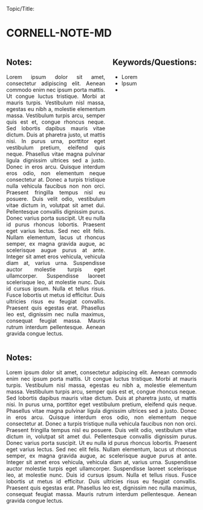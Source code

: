 Topic/Title:

# CORNELL-NOTE-MD

<div style="display: grid; grid-template-columns: 5fr 1fr; gap: 20px; text-align: justify;">
  <div>

  <h2>Notes:</h2>

  <p>Lorem ipsum dolor sit amet, consectetur adipiscing elit. Aenean commodo enim nec ipsum porta mattis. Ut congue luctus tristique. Morbi at mauris turpis. Vestibulum nisl massa, egestas eu nibh a, molestie elementum massa. Vestibulum turpis arcu, semper quis est et, congue rhoncus neque. Sed lobortis dapibus mauris vitae dictum. Duis at pharetra justo, ut mattis nisi. In purus urna, porttitor eget vestibulum pretium, eleifend quis neque. Phasellus vitae magna pulvinar ligula dignissim ultrices sed a justo. Donec in eros arcu. Quisque interdum eros odio, non elementum neque consectetur at. Donec a turpis tristique nulla vehicula faucibus non non orci. Praesent fringilla tempus nisl eu posuere. Duis velit odio, vestibulum vitae dictum in, volutpat sit amet dui. Pellentesque convallis dignissim purus. Donec varius porta suscipit. Ut eu nulla id purus rhoncus lobortis. Praesent eget varius lectus. Sed nec elit felis. Nullam elementum, lacus ut rhoncus semper, ex magna gravida augue, ac scelerisque augue purus at ante. Integer sit amet eros vehicula, vehicula diam at, varius urna. Suspendisse auctor molestie turpis eget ullamcorper. Suspendisse laoreet scelerisque leo, at molestie nunc. Duis id cursus ipsum. Nulla et tellus risus. Fusce lobortis ut metus id efficitur. Duis ultricies risus eu feugiat convallis. Praesent quis egestas erat. Phasellus leo est, dignissim nec nulla maximus, consequat feugiat massa. Mauris rutrum interdum pellentesque. Aenean gravida congue lectus.</p>

  </div>
  <div>

  <h2>Keywords/Questions:</h2>
  <ul>
    <li>Lorem</li>
    <li>Ipsum</li>
    <li></li>
  </ul>

  </div>
</div>

<div style="text-align: justify;">

  <h2>Notes:</h2>

  <p>Lorem ipsum dolor sit amet, consectetur adipiscing elit. Aenean commodo enim nec ipsum porta mattis. Ut congue luctus tristique. Morbi at mauris turpis. Vestibulum nisl massa, egestas eu nibh a, molestie elementum massa. Vestibulum turpis arcu, semper quis est et, congue rhoncus neque. Sed lobortis dapibus mauris vitae dictum. Duis at pharetra justo, ut mattis nisi. In purus urna, porttitor eget vestibulum pretium, eleifend quis neque. Phasellus vitae magna pulvinar ligula dignissim ultrices sed a justo. Donec in eros arcu. Quisque interdum eros odio, non elementum neque consectetur at. Donec a turpis tristique nulla vehicula faucibus non non orci. Praesent fringilla tempus nisl eu posuere. Duis velit odio, vestibulum vitae dictum in, volutpat sit amet dui. Pellentesque convallis dignissim purus. Donec varius porta suscipit. Ut eu nulla id purus rhoncus lobortis. Praesent eget varius lectus. Sed nec elit felis. Nullam elementum, lacus ut rhoncus semper, ex magna gravida augue, ac scelerisque augue purus at ante. Integer sit amet eros vehicula, vehicula diam at, varius urna. Suspendisse auctor molestie turpis eget ullamcorper. Suspendisse laoreet scelerisque leo, at molestie nunc. Duis id cursus ipsum. Nulla et tellus risus. Fusce lobortis ut metus id efficitur. Duis ultricies risus eu feugiat convallis. Praesent quis egestas erat. Phasellus leo est, dignissim nec nulla maximus, consequat feugiat massa. Mauris rutrum interdum pellentesque. Aenean gravida congue lectus.</p>

</div>
